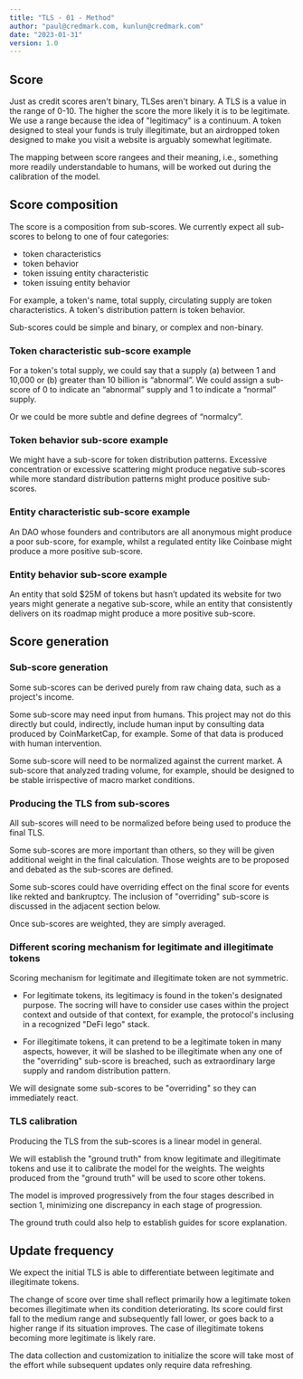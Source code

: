 ```yaml
---
title: "TLS - 01 - Method"
author: "paul@credmark.com, kunlun@credmark.com"
date: "2023-01-31"
version: 1.0
---
```


## Score

Just as credit scores aren't binary, TLSes aren't binary. A TLS is a value in the range of 0-10. The higher the score the more likely it is to be legitimate. We use a range because the idea of "legitimacy" is a continuum. A token designed to steal your funds is truly illegitimate, but an airdropped token designed to make you visit a website is arguably somewhat legitimate. 

The mapping between score rangees and their meaning, i.e., something more readily understandable to humans, will be worked out during the calibration of the model.

## Score composition

The score is a composition from sub-scores. We currently expect all sub-scores to belong to one of four categories:

- token characteristics
- token behavior
- token issuing entity characteristic
- token issuing entity behavior

For example, a token's name, total supply, circulating supply are token characteristics. A token's distribution pattern is token behavior.

Sub-scores could be simple and binary, or complex and non-binary.

### Token characteristic sub-score example

For a token's total supply, we could say that a supply (a) between 1 and 10,000 or (b) greater than 10 billion is “abnormal”. We could assign a sub-score of 0 to indicate an “abnormal” supply and 1 to indicate a “normal” supply.

Or we could be more subtle and define degrees of “normalcy”.

### Token behavior sub-score example

We might have a sub-score for token distribution patterns. Excessive concentration or excessive scattering might produce negative sub-scores while more standard distribution patterns might produce positive sub-scores.

### Entity characteristic sub-score example

An DAO whose founders and contributors are all anonymous might produce a poor sub-score, for example, whilst a regulated entity like Coinbase might produce a more positive sub-score.

### Entity behavior sub-score example

An entity that sold $25M of tokens but hasn’t updated its website for two years might generate a negative sub-score, while an entity that consistently delivers on its roadmap might produce a more positive sub-score.

## Score generation

### Sub-score generation

Some sub-scores can be derived purely from raw chaing data, such as a project's income.

Some sub-score may need input from humans. This project may not do this directly but could, indirectly, include human input by consulting data produced by CoinMarketCap, for example. Some of that data is produced with human intervention.

Some sub-score will need to be normalized against the current market. A sub-score that analyzed trading volume, for example, should be designed to be stable irrispective of macro market conditions.

### Producing the TLS from sub-scores

All sub-scores will need to be normalized before being used to produce the final TLS.

Some sub-scores are more important than others, so they will be given additional weight in the final calculation. Those weights are to be proposed and debated as the sub-scores are defined.

Some sub-scores could have overriding effect on the final score for events like rekted and bankruptcy. The inclusion of "overriding" sub-score is discussed in the adjacent section below.

Once sub-scores are weighted, they are simply averaged.

### Different scoring mechanism for legitimate and illegitimate tokens

Scoring mechanism for legitimate and illegitimate token are not symmetric.

- For legitimate tokens, its legitimacy is found in the token's designated purpose. The socring will have to consider use cases within the project context and outside of that context, for example, the protocol's inclusing in a recognized "DeFi lego" stack.

- For illegitimate tokens, it can pretend to be a legitimate token in many aspects, however, it will be slashed to be illegitimate when any one of the "overriding" sub-score is breached, such as extraordinary large supply and random distribution pattern.

We will designate some sub-scores to be "overriding" so they can immediately react.

### TLS calibration

Producing the TLS from the sub-scores is a linear model in general.

We will establish the "ground truth" from know legitimate and illegitimate tokens and use it to calibrate the model for the weights. The weights produced from the "ground truth" will be used to score other tokens.

The model is improved progressively from the four stages described in section 1, minimizing one discrepancy in each stage of progression.

The ground truth could also help to establish guides for score explanation.

## Update frequency

We expect the initial TLS is able to differentiate between legitimate and illegitimate tokens.

The change of score over time shall reflect primarily how a legitimate token becomes illegitimate when its condition deteriorating. Its score could first fall to the medium range and subsequently fall lower, or goes back to a higher range if its situation improves. The case of illegitimate tokens becoming more legitimate is likely rare.

The data collection and customization to initialize the score will take most of the effort while subsequent updates only require data refreshing.
